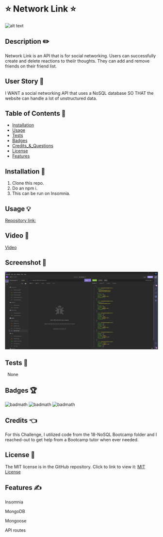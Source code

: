 # ⭐ Network Link ⭐

![alt text](https://img.shields.io/badge/License-MIT-blue.svg)

## Description ✏️
Network Link is an API that is for social networking.  Users can successfully create and delete reactions to theiir thoughts. 
They can add and remove friends on their friend list.

## User Story 📖
I WANT a social networking API that uses a NoSQL database SO THAT the website
can handle a lot of unstructured data.


## Table of Contents 📖

- [Installation](#installation)
- [Usage](#usage)
- [Tests](#tests)
- [Badges](#badges)
- [Credits\_&_Questions](#credits_&_questions)
- [License](#license)
- [Features](#features)

## Installation 🔑

1.  Clone this repo.
2.  Do an npm i.
3.  This can be run on Insomnia.

## Usage &#128161;

[Repository link:](https://github.com/123sites/Network-Link)

## Video 🎯

[Video](https://youtu.be/LY_dguTWkbM)

## Screenshot 🎯
![alt text](./assets/Network-Link-Screenshot.png)

## Tests 🎯

&nbsp; None

## Badges 🏆

![badmath](https://img.shields.io/badge/CSS-41%25-purple)
![badmath](https://img.shields.io/badge/JavaScript-35%25-purple)
![badmath](https://img.shields.io/badge/Handlebars-24%25-purple)

## Credits 👈

For this Challenge, I utilized code from the 18-NoSQL Bootcamp folder and 
I reached-out to get help from a Bootcamp tutor when ever needed.

## License 📝

The MIT license is in the GitHub repository. Click to link to view it:
[MIT License](https://github.com/123sites/Network-Link/blob/main/LICENSE)

## Features ✍

Insomnia

MongoDB

Mongoose

API routes

